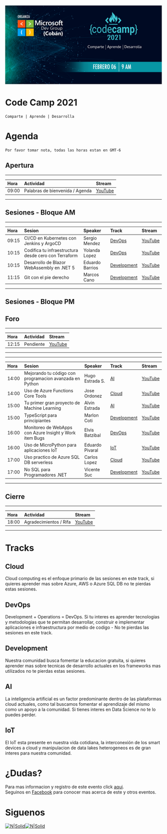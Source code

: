 ![Header](./CC.jpg)
# Code Camp 2021
```
Comparte | Aprende | Desarrolla
```
# Agenda
    Por favor tomar nota, todas las horas estan en GMT-6

## Apertura

****  

| Hora | Actividad | Stream |
|:-----|:----------|:-------|
| 09:00 | Palabras de bienvenida / Agenda | [YouTube]()

****  

## Sesiones - Bloque AM

****  

| Hora | Sesion | Speaker | Track | Stream |
|:-----|:-------|:--------|:------|:--------------- |
| 09:15 | CI/CD en Kubernetes con Jenkins y ArgoCD| Sergio Mendez | [DevOps](#DevOps) | [YouTube](https://youtu.be/R1heBMzHBUA)
| 10:15 | Codifica tu infraestructura desde cero con Terraform| Yolanda Lopez | [DevOps](#DevOps) | [YouTube](https://youtu.be/1NEDyznePfs)
| 10:15 | Desarrollo de Blazor WebAssembly en .NET 5 | Eduardo Barrios | [Development](#Development) | [YouTube](https://youtu.be/c8uq_IQ31GQ) 
| 11:15 | Git con el pie derecho| Marcos Cano | [Development](#Development) | [YouTube](https://youtu.be/k3ywZadp3gQ)

****  

## Sesiones - Bloque PM
## Foro

****  

| Hora | Actividad | Stream |
|:-----|:----------|:---------------|
| 12:15 | Pendiente | [YouTube]()

****  

****  

| Hora | Sesion | Speaker | Track | Stream |
|:-----|:-------|:--------|:------|:---------------|
| 14:00 | Mejorando tu código con programacion avanzada en Python| Hugo Estrada S. | [AI](#AI) | [YouTube](https://youtu.be/IPy_FqKgZfo)
| 14:00 | Uso de Azure Functions Core Tools| Jose Ordonez | [Cloud](#Cloud) | [YouTube](https://youtu.be/vtAKCn82_F0)
| 15:00 | Tu primer gran proyecto de Machine Learning| Alvin Estrada | [AI](#AI) | [YouTube](https://youtu.be/NoHdbsb0Xq8)
| 15:00 | TypeScript para principiantes| Marlon Coti | [Development](#Development) | [YouTube](https://youtu.be/jPSNmrcJP38)
| 16:00 | Monitoreo de WebApps con Azure Insight y Work item Bugs| Elvis Batzibal | [DevOps](#DevOps) | [YouTube](https://youtu.be/na0XcQQkJOk)
| 16:00 | Uso de MicroPython para aplicaciones IoT| Eduardo Pivaral | [IoT](#IoT) | [YouTube](https://youtu.be/W8BQD-riHWY)
| 17:00 | Uso practico de Azure SQL DB serverless| Carlos Lopez | [Cloud](#Cloud) | [YouTube](https://www.youtube.com/watch?v=4bDmxwtbL74) 
| 17:00 | No SQL para Programadores .NET| Vicente Suc | [Development](#Development) | [YouTube](https://youtu.be/1IMVcspA38I)

****  

## Cierre

****  

| Hora | Actividad | Stream |
|:-----|:----------|:-------|
| 18:00 | Agradecimientos / Rifa | [YouTube]()

****  

# Tracks
## Cloud
Cloud computing es el enfoque primario de las sesiones en este track, si quieres aprender mas sobre Azure, AWS o Azure SQL DB no te pierdas estas sesiones.

## DevOps
Development + Operations = DevOps. Si tu interes es aprender tecnologias y metodologias que te permitan desarrollar, construir e implementar aplicaciones e infraestructura por medio de codigo - No te pierdas las sesiones en este track.

## Development
Nuestra comunidad busca fomentar la educacion gratuita, si quieres aprender mas sobre tecnicas de desarrollo actuales en los frameworks mas utilizados no te pierdas estas sesiones.

## AI
La inteligencia artificial es un factor predominante dentro de las plataformas cloud actuales, como tal buscamos fomentar el aprendizaje del mismo como un apoyo a la comunidad. Si tienes interes en Data Science no te lo puedes perder.

## IoT
El IoT esta presente en nuestra vida cotidiana, la interconexión de los smart devices a cloud y manipulacion de data lakes heterogeneos es de gran interes para nuestra comunidad.

# ¿Dudas? 
Para mas informacion y registro de este evento click [aqui](https://codecamp-2020.eventbrite.com).  
Seguinos en [Facebook](https://www.facebook.com/groups/MsDevGroupCoban) para conocer mas acerca de este y otros eventos.

# Siguenos
[![N|Solid](http://dbamastery.com/wp-content/uploads/2018/08/if_github_circle_black_107161.png)](https://github.com/msdgc)[![N|Solid](http://dbamastery.com/wp-content/uploads/2018/08/if_browser_1055104.png)](https://www.facebook.com/groups/MsDevGroupCoban)
